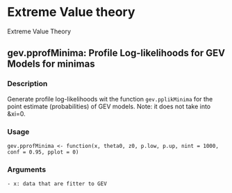 # Extreme Value theory
Extreme Value Theory

## gev.pprofMinima: Profile Log-likelihoods for GEV Models for minimas

### Description
Generate profile log-likelihoods wit the function `gev.pplikMinima` for the point estimate (probabilities) of GEV models. Note: it does not take into &xi=0.

### Usage
`gev.pprofMinima <- function(x, theta0, z0, p.low, p.up, nint = 1000, conf = 0.95, pplot = 0)`

### Arguments
`- x: data that are fitter to GEV`